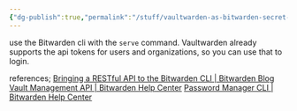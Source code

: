 ```yaml
---
{"dg-publish":true,"permalink":"/stuff/vaultwarden-as-bitwarden-secret-manager-replacment/","tags":["public"],"noteIcon":"1","created":"2024-06-10T16:04:47.007+02:00","updated":"2024-06-10T16:06:18.457+02:00"}
---
```


use the Bitwarden cli with the `serve` command. Vaultwarden already supports the api tokens for users and organizations, so you can use that to login.

references;
[Bringing a RESTful API to the Bitwarden CLI | Bitwarden Blog](https://bitwarden.com/blog/bringing-restful-api-to-the-bitwarden-cli/)
[Vault Management API | Bitwarden Help Center](https://bitwarden.com/help/vault-management-api/)
[Password Manager CLI | Bitwarden Help Center](https://bitwarden.com/help/cli/#serve)
